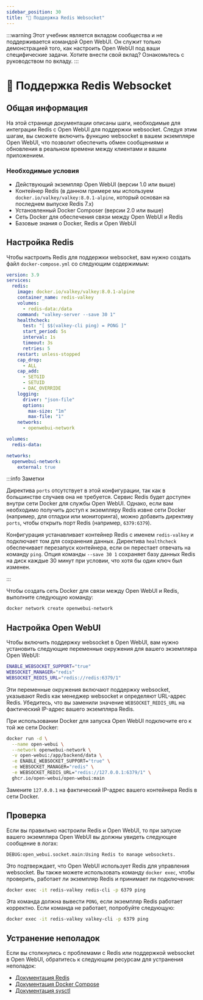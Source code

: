 ```yaml
---
sidebar_position: 30
title: "🔗 Поддержка Redis Websocket"
---
```


:::warning
Этот учебник является вкладом сообщества и не поддерживается командой Open WebUI. Он служит только демонстрацией того, как настроить Open WebUI под ваши специфические задачи. Хотите внести свой вклад? Ознакомьтесь с руководством по вкладу.
:::

# 🔗 Поддержка Redis Websocket

## Общая информация

На этой странице документации описаны шаги, необходимые для интеграции Redis с Open WebUI для поддержки websocket. Следуя этим шагам, вы сможете включить функцию websocket в вашем экземпляре Open WebUI, что позволит обеспечить обмен сообщениями и обновления в реальном времени между клиентами и вашим приложением.

### Необходимые условия

* Действующий экземпляр Open WebUI (версии 1.0 или выше)
* Контейнер Redis (в данном примере мы используем `docker.io/valkey/valkey:8.0.1-alpine`, который основан на последнем выпуске Redis 7.x)
* Установленный Docker Composer (версии 2.0 или выше)
* Сеть Docker для обеспечения связи между Open WebUI и Redis
* Базовые знания о Docker, Redis и Open WebUI

## Настройка Redis

Чтобы настроить Redis для поддержки websocket, вам нужно создать файл `docker-compose.yml` со следующим содержимым:

```yml
version: 3.9
services:
  redis:
    image: docker.io/valkey/valkey:8.0.1-alpine
    container_name: redis-valkey
    volumes:
      - redis-data:/data
    command: "valkey-server --save 30 1"
    healthcheck:
      test: "[ $$(valkey-cli ping) = PONG ]"
      start_period: 5s
      interval: 1s
      timeout: 3s
      retries: 5
    restart: unless-stopped
    cap_drop:
      - ALL
    cap_add:
      - SETGID
      - SETUID
      - DAC_OVERRIDE
    logging:
      driver: "json-file"
      options:
        max-size: "1m"
        max-file: "1"
    networks:
      - openwebui-network

volumes:
  redis-data:

networks:
  openwebui-network:
    external: true
```

:::info Заметки

Директива `ports` отсутствует в этой конфигурации, так как в большинстве случаев она не требуется. Сервис Redis будет доступен внутри сети Docker для службы Open WebUI. Однако, если вам необходимо получить доступ к экземпляру Redis извне сети Docker (например, для отладки или мониторинга), можно добавить директиву `ports`, чтобы открыть порт Redis (например, `6379:6379`).

Конфигурация устанавливает контейнер Redis с именем `redis-valkey` и подключает том для сохранения данных. Директива `healthcheck` обеспечивает перезапуск контейнера, если он перестает отвечать на команду `ping`. Опция команды `--save 30 1` сохраняет базу данных Redis на диск каждые 30 минут при условии, что хотя бы один ключ был изменен.

:::

Чтобы создать сеть Docker для связи между Open WebUI и Redis, выполните следующую команду:

```bash
docker network create openwebui-network
```

## Настройка Open WebUI

Чтобы включить поддержку websocket в Open WebUI, вам нужно установить следующие переменные окружения для вашего экземпляра Open WebUI:

```bash
ENABLE_WEBSOCKET_SUPPORT="true"
WEBSOCKET_MANAGER="redis"
WEBSOCKET_REDIS_URL="redis://redis:6379/1"
```

Эти переменные окружения включают поддержку websocket, указывают Redis как менеджер websocket и определяют URL-адрес Redis. Убедитесь, что вы заменили значение `WEBSOCKET_REDIS_URL` на фактический IP-адрес вашего экземпляра Redis.

При использовании Docker для запуска Open WebUI подключите его к той же сети Docker:

```bash
docker run -d \
  --name open-webui \
  --network openwebui-network \
  -v open-webui:/app/backend/data \
  -e ENABLE_WEBSOCKET_SUPPORT="true" \
  -e WEBSOCKET_MANAGER="redis" \
  -e WEBSOCKET_REDIS_URL="redis://127.0.0.1:6379/1" \
  ghcr.io/open-webui/open-webui:main
```

Замените `127.0.0.1` на фактический IP-адрес вашего контейнера Redis в сети Docker.

## Проверка

Если вы правильно настроили Redis и Open WebUI, то при запуске вашего экземпляра Open WebUI вы должны увидеть следующее сообщение в логах:

`DEBUG:open_webui.socket.main:Using Redis to manage websockets.`

Это подтверждает, что Open WebUI использует Redis для управления websocket. Вы также можете использовать команду `docker exec`, чтобы проверить, работает ли экземпляр Redis и принимает ли подключения:

```bash
docker exec -it redis-valkey redis-cli -p 6379 ping
```

Эта команда должна вывести `PONG`, если экземпляр Redis работает корректно. Если команда не работает, попробуйте следующую:

```bash
docker exec -it redis-valkey valkey-cli -p 6379 ping
```

## Устранение неполадок

Если вы столкнулись с проблемами с Redis или поддержкой websocket в Open WebUI, обратитесь к следующим ресурсам для устранения неполадок:

* [Документация Redis](https://redis.io/docs)
* [Документация Docker Compose](https://docs.docker.com/compose/overview/)
* [Документация sysctl](https://man7.org/linux/man-pages/man8/sysctl.8.html)
